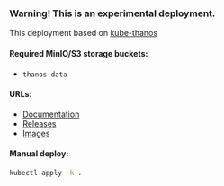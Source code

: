 ### Warning! This is an experimental deployment.
This deployment based on [kube-thanos](https://github.com/thanos-io/kube-thanos)

#### Required MinIO/S3 storage buckets:
- `thanos-data`

#### URLs:
- [Documentation](https://thanos.io/tip/thanos/getting-started.md/)
- [Releases](https://github.com/thanos-io/thanos/releases)
- [Images](https://hub.docker.com/r/thanosio/thanos/tags)

#### Manual deploy:
```bash
kubectl apply -k .
```

